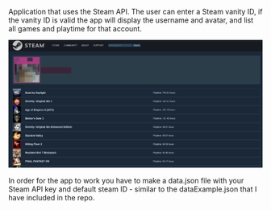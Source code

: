 Application that uses the Steam API. The user can enter a Steam vanity ID, if the vanity ID is valid the app will display the username and avatar, and list all games and playtime for that account.

![](Screenshot_1.png)

In order for the app to work you have to make a data.json file with your Steam API key and default steam ID - similar to the dataExample.json that I have included in the repo.

